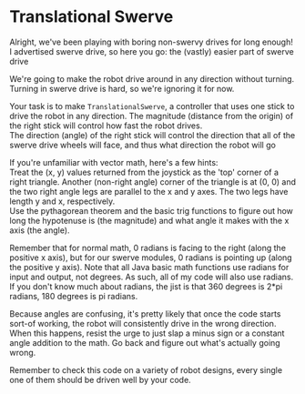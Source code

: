 Translational Swerve
====================

Alright, we've been playing with boring non-swervy drives for long enough!
I advertised swerve drive, so here you go: the (vastly) easier part of swerve drive

We're going to make the robot drive around in any direction without turning. Turning in swerve drive is hard, so we're ignoring it for now.

Your task is to make `TranslationalSwerve`, a controller that uses one stick to drive the robot in any direction.
The magnitude (distance from the origin) of the right stick will control how fast the robot drives.  
The direction (angle) of the right stick will control the direction that all of the swerve drive wheels will face, and thus what direction the robot will go

If you're unfamiliar with vector math, here's a few hints:  
Treat the (x, y) values returned from the joystick as the 'top' corner of a right triangle. Another (non-right angle) corner of the triangle is at (0, 0)
and the two right angle legs are parallel to the x and y axes. The two legs have length y and x, respectively.  
Use the pythagorean theorem and the basic trig functions to figure out how long the hypotenuse is (the magnitude)
and what angle it makes with the x axis (the angle).

Remember that for normal math, 0 radians is facing to the right (along the positive x axis), but for our swerve modules, 0 radians is pointing up (along the positive y axis).
Note that all Java basic math functions use radians for input and output, not degrees. As such, all of my code will also use radians.
If you don't know much about radians, the jist is that 360 degrees is 2*pi radians, 180 degrees is pi radians. 

Because angles are confusing, it's pretty likely that once the code starts sort-of working, the robot will consistently drive in the wrong direction.
When this happens, resist the urge to just slap a minus sign or a constant angle addition to the math. Go back and figure out what's actually going wrong.

Remember to check this code on a variety of robot designs, every single one of them should be driven well by your code.
